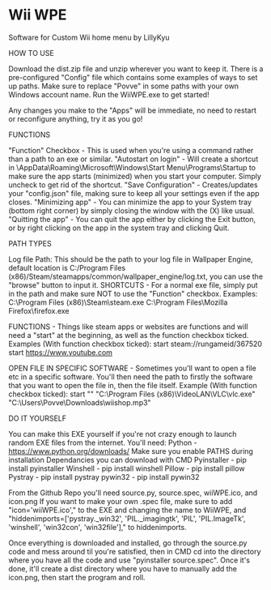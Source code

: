 # Wii WPE
Software for Custom Wii home menu by LillyKyu

HOW TO USE

Download the dist.zip file and unzip wherever you want to keep it.
There is a pre-configured "Config" file which contains some examples of ways to set up paths. Make sure to replace "Povve" in some paths with your own Windows account name.
Run the WiiWPE.exe to get started!

Any changes you make to the "Apps" will be immediate, no need to restart or reconfigure anything, try it as you go!

FUNCTIONS

"Function" Checkbox - This is used when you're using a command rather than a path to an exe or similar.
"Autostart on login" - Will create a shortcut in \AppData\Roaming\Microsoft\Windows\Start Menu\Programs\Startup to make sure the app starts (minimized) when you start your computer. Simply uncheck to get rid of the shortcut.
"Save Configuration" - Creates/updates your "config.json" file, making sure to keep all your settings even if the app closes.
"Minimizing app" - You can minimize the app to your System tray (bottom right corner) by simply closing the window with the (X) like usual.
"Quitting the app" - You can quit the app either by clicking the Exit button, or by right clicking on the app in the system tray and clicking Quit.

PATH TYPES

Log file Path: This should be the path to your log file in Wallpaper Engine, default location is C:/Program Files (x86)/Steam/steamapps/common/wallpaper_engine/log.txt, you can use the "browse" button to input it.
SHORTCUTS - For a normal exe file, simply put in the path and make sure NOT to use the "Function" checkbox.
    Examples:
    C:\Program Files (x86)\Steam\steam.exe
    C:\Program Files\Mozilla Firefox\firefox.exe

FUNCTIONS - Things like steam apps or websites are functions and will need a "start" at the beginning, as well as the function checkbox ticked.
    Examples (With function checkbox ticked):
    start steam://rungameid/367520 
    start https://www.youtube.com

OPEN FILE IN SPECIFIC SOFTWARE - Sometimes you'll want to open a file etc in a specific software. You'll then need the path to firstly the software that you want to open the file in, then the file itself.
    Example (With function checkbox ticked):
    start "" "C:\Program Files (x86)\VideoLAN\VLC\vlc.exe" "C:\Users\Povve\Downloads\wiishop.mp3"





DO IT YOURSELF

You can make this EXE yourself if you're not crazy enough to launch random EXE files from the internet.
You'll need:
Python - https://www.python.org/downloads/ Make sure you enable PATHS during installation
Dependancies you can download with CMD
Pyinstaller - pip install pyinstaller
Winshell - pip install winshell
Pillow - pip install pillow
Pystray - pip install pystray
pywin32 - pip install pywin32

From the Github Repo you'll need source.py, source.spec, wiiWPE.ico, and icon.png
If you want to make your own .spec file, make sure to add "icon='wiiWPE.ico'," to the EXE and changing the name to WiiWPE, and "hiddenimports=['pystray._win32', 'PIL._imagingtk', 'PIL', 'PIL.ImageTk', 'winshell', 'win32con', 'win32file']," to hiddenimports.

Once everything is downloaded and installed, go through the source.py code and mess around til you're satisfied, then in CMD cd into the directory where you have all the code and use "pyinstaller source.spec". Once it's done, it'll create a dist directory where you have to manually add the icon.png, then start the program and roll.

